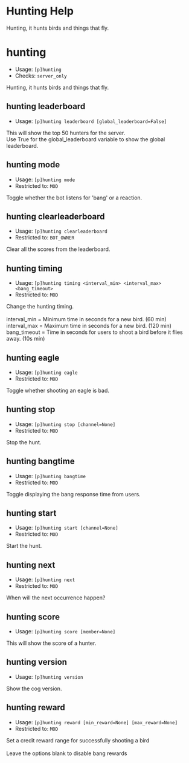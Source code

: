 # Hunting Help

Hunting, it hunts birds and things that fly.

# hunting
 - Usage: `[p]hunting `
 - Checks: `server_only`

Hunting, it hunts birds and things that fly.

## hunting leaderboard
 - Usage: `[p]hunting leaderboard [global_leaderboard=False] `

This will show the top 50 hunters for the server.<br/>Use True for the global_leaderboard variable to show the global leaderboard.

## hunting mode
 - Usage: `[p]hunting mode `
 - Restricted to: `MOD`

Toggle whether the bot listens for 'bang' or a reaction.

## hunting clearleaderboard
 - Usage: `[p]hunting clearleaderboard `
 - Restricted to: `BOT_OWNER`

Clear all the scores from the leaderboard.

## hunting timing
 - Usage: `[p]hunting timing <interval_min> <interval_max> <bang_timeout> `
 - Restricted to: `MOD`

Change the hunting timing.<br/><br/>interval_min = Minimum time in seconds for a new bird. (60 min)<br/>interval_max = Maximum time in seconds for a new bird. (120 min)<br/>bang_timeout = Time in seconds for users to shoot a bird before it flies away. (10s min)

## hunting eagle
 - Usage: `[p]hunting eagle `
 - Restricted to: `MOD`

Toggle whether shooting an eagle is bad.

## hunting stop
 - Usage: `[p]hunting stop [channel=None] `
 - Restricted to: `MOD`

Stop the hunt.

## hunting bangtime
 - Usage: `[p]hunting bangtime `
 - Restricted to: `MOD`

Toggle displaying the bang response time from users.

## hunting start
 - Usage: `[p]hunting start [channel=None] `
 - Restricted to: `MOD`

Start the hunt.

## hunting next
 - Usage: `[p]hunting next `
 - Restricted to: `MOD`

When will the next occurrence happen?

## hunting score
 - Usage: `[p]hunting score [member=None] `

This will show the score of a hunter.

## hunting version
 - Usage: `[p]hunting version `

Show the cog version.

## hunting reward
 - Usage: `[p]hunting reward [min_reward=None] [max_reward=None] `
 - Restricted to: `MOD`

Set a credit reward range for successfully shooting a bird<br/><br/>Leave the options blank to disable bang rewards

